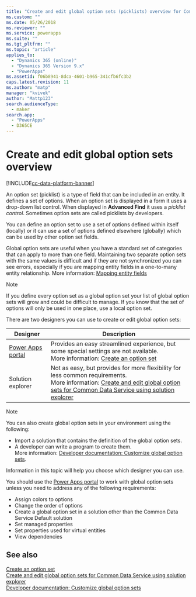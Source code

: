```yaml
---
title: "Create and edit global option sets (picklists) overview for Common Data Service | MicrosoftDocs"
ms.custom: ""
ms.date: 05/26/2018
ms.reviewer: ""
ms.service: powerapps
ms.suite: ""
ms.tgt_pltfrm: ""
ms.topic: "article"
applies_to: 
  - "Dynamics 365 (online)"
  - "Dynamics 365 Version 9.x"
  - "PowerApps"
ms.assetid: f06b8941-8dca-4601-b965-341cfb6fc3b2
caps.latest.revision: 11
ms.author: "matp"
manager: "kvivek"
author: "Mattp123"
search.audienceType: 
  - maker
search.app: 
  - "PowerApps"
  - D365CE
---
```

# Create and edit global option sets overview 

[!INCLUDE[cc-data-platform-banner](../../includes/cc-data-platform-banner.md)]

An option set (picklist) is a type of field that can be included in an entity. It defines a set of options. When an option set is displayed in a form it uses a drop-down list control. When displayed in **Advanced Find** it uses a *picklist control*. Sometimes option sets are called picklists by developers.  
  
You can define an option set to use a set of options defined within itself (locally) or it can use a set of options defined elsewhere (globally) which can be used by other option set fields. 

Global option sets are useful when you have a standard set of categories that can apply to more than one field. Maintaining two separate option sets with the same values is difficult and if they are not synchronized you can see errors, especially if you are mapping entity fields in a one-to-many entity relationship. More information:  [Mapping entity fields](map-entity-fields.md)

> [!NOTE]
> If you define every option set as a global option set your list of global option sets will grow and could be difficult to manage. If you know that the set of options will only be used in one place, use a local option set.

There are two designers you can use to create or edit global option sets:

|Designer| Description|
|--|--|
|[Power Apps portal](https://make.powerapps.com/?utm_source=padocs&utm_medium=linkinadoc&utm_campaign=referralsfromdoc)|Provides an easy streamlined experience, but some special settings are not available.<br />More information: [Create an option set](custom-picklists.md) |
|Solution explorer|Not as easy, but provides for more flexibility for less common requirements. <br />More information: [Create and edit global option sets for Common Data Service using solution explorer](create-edit-global-option-sets-solution-explorer.md) |

> [!NOTE]
> You can also create global option sets in your environment using the following:
> - Import a solution that contains the definition of the global option sets.
> - A developer can write a program to create them. <br />More information: [Developer documentation: Customize global option sets](/dynamics365/customer-engagement/developer/org-service/customize-global-option-sets).

Information in this topic will help you choose which designer you can use. 

You should use the [Power Apps portal](https://make.powerapps.com/?utm_source=padocs&utm_medium=linkinadoc&utm_campaign=referralsfromdoc) to work with global option sets unless you need to address any of the following requirements:

- Assign colors to options
- Change the order of options
- Create a global option set in a solution other than the Common Data Service Default solution
- Set managed properties
- Set properties used for virtual entities
- View dependencies

## See also

[Create an option set](custom-picklists.md)<br />
[Create and edit global option sets for Common Data Service using solution explorer](create-edit-global-option-sets-solution-explorer.md)<br />
[Developer documentation: Customize global option sets](/dynamics365/customer-engagement/developer/org-service/customize-global-option-sets)
  

 
